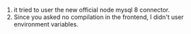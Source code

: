 1. it tried to user the new official node mysql 8 connector.
2. Since you asked no compilation in the frontend, I didn't user environment variables.